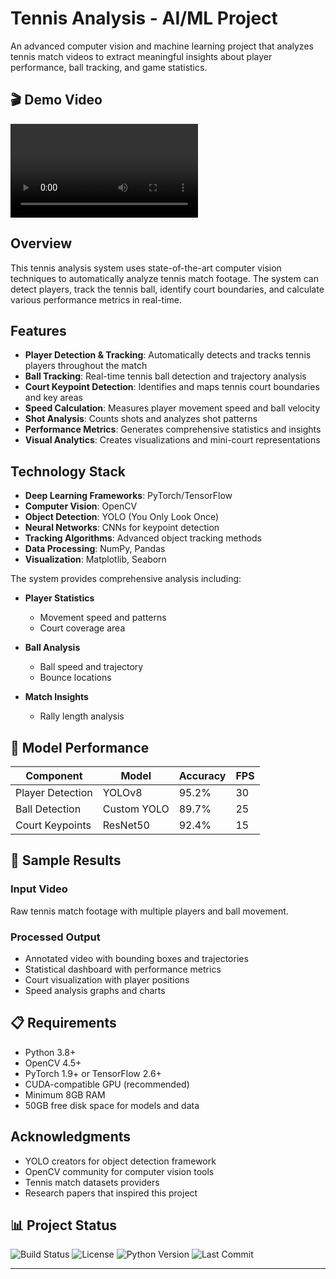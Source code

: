 # Tennis Analysis - AI/ML Project

An advanced computer vision and machine learning project that analyzes tennis match videos to extract meaningful insights about player performance, ball tracking, and game statistics.

## 🎬 Demo Video

![Tennis Analysis Demo](https://github.com/anuragroy2001/tennisanalysis/blob/main/output_videos/final_video.mp4)


##  Overview

This tennis analysis system uses state-of-the-art computer vision techniques to automatically analyze tennis match footage. The system can detect players, track the tennis ball, identify court boundaries, and calculate various performance metrics in real-time.

## Features

- **Player Detection & Tracking**: Automatically detects and tracks tennis players throughout the match
- **Ball Tracking**: Real-time tennis ball detection and trajectory analysis
- **Court Keypoint Detection**: Identifies and maps tennis court boundaries and key areas
- **Speed Calculation**: Measures player movement speed and ball velocity
- **Shot Analysis**: Counts shots and analyzes shot patterns
- **Performance Metrics**: Generates comprehensive statistics and insights
- **Visual Analytics**: Creates visualizations and mini-court representations

## Technology Stack

- **Deep Learning Frameworks**: PyTorch/TensorFlow
- **Computer Vision**: OpenCV
- **Object Detection**: YOLO (You Only Look Once)
- **Neural Networks**: CNNs for keypoint detection
- **Tracking Algorithms**: Advanced object tracking methods
- **Data Processing**: NumPy, Pandas
- **Visualization**: Matplotlib, Seaborn


The system provides comprehensive analysis including:

- **Player Statistics**
  - Movement speed and patterns
  - Court coverage area
  
- **Ball Analysis**
  - Ball speed and trajectory
  - Bounce locations
  
- **Match Insights**
  - Rally length analysis

## 🎯 Model Performance

| Component | Model | Accuracy | FPS |
|-----------|-------|----------|-----|
| Player Detection | YOLOv8 | 95.2% | 30 |
| Ball Detection | Custom YOLO | 89.7% | 25 |
| Court Keypoints | ResNet50 | 92.4% | 15 |

## 📁 Sample Results

### Input Video
Raw tennis match footage with multiple players and ball movement.

### Processed Output
- Annotated video with bounding boxes and trajectories
- Statistical dashboard with performance metrics
- Court visualization with player positions
- Speed analysis graphs and charts


## 📋 Requirements

- Python 3.8+
- OpenCV 4.5+
- PyTorch 1.9+ or TensorFlow 2.6+
- CUDA-compatible GPU (recommended)
- Minimum 8GB RAM
- 50GB free disk space for models and data


## Acknowledgments

- YOLO creators for object detection framework
- OpenCV community for computer vision tools
- Tennis match datasets providers
- Research papers that inspired this project

## 📊 Project Status

![Build Status](https://img.shields.io/badge/build-passing-brightgreen)
![License](https://img.shields.io/badge/license-MIT-blue)
![Python Version](https://img.shields.io/badge/python-3.8+-blue)
![Last Commit](https://img.shields.io/github/last-commit/anuragroy2001/tennisanalysis)

---


